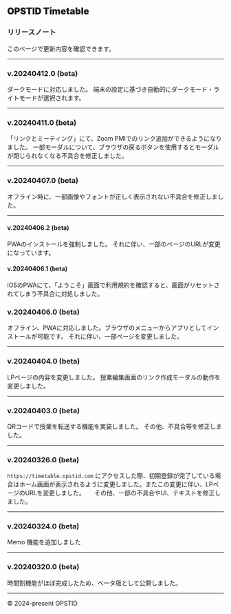 ## **<span class="timetable-gradient-text" style="font-weight:900">OPSTID Timetable</span>**
### **リリースノート**
このページで更新内容を確認できます。

---
### v.20240412.0 (beta)
ダークモードに対応しました。
端末の設定に基づき自動的にダークモード・ライトモードが選択されます。

---

### v.20240411.0 (beta)
「リンクとミーティング」にて、Zoom PMIでのリンク追加ができるようになりました。
一部モーダルについて、ブラウザの戻るボタンを使用するとモーダルが閉じられなくなる不具合を修正しました。

---
### v.20240407.0 (beta)
オフライン時に、一部画像やフォントが正しく表示されない不具合を修正しました。

---
#### v.20240406.2 (beta)
PWAのインストールを強制しました。
それに伴い、一部のページのURLが変更になっています。

#### v.20240406.1 (beta)
iOSのPWAにて、「ようこそ」画面で利用規約を確認すると、画面がリセットされてしまう不具合に対処しました。

### v.20240406.0 (beta)
オフライン、PWAに対応しました。ブラウザのメニューからアプリとしてインストールが可能です。
それに伴い、一部ページを変更しました。

---

### v.20240404.0 (beta)
LPページの内容を変更しました。
授業編集画面のリンク作成モーダルの動作を変更しました。

---
### v.20240403.0 (beta)
QRコードで授業を転送する機能を実装しました。
その他、不具合等を修正しました。

---
### v.20240326.0 (beta)
`https://timetable.opstid.com` にアクセスした際、初期登録が完了している場合はホーム画面が表示されるように変更しました。またこの変更に伴い、LPページのURLを変更しました。
　
その他、一部の不具合やUI、テキストを修正しました。

---
### v.20240324.0 (beta)
Memo 機能を追加しました

---
### v.20240320.0 (beta)
時間割機能がほぼ完成したため、ベータ版として公開しました。

---

&copy; 2024-present OPSTID
